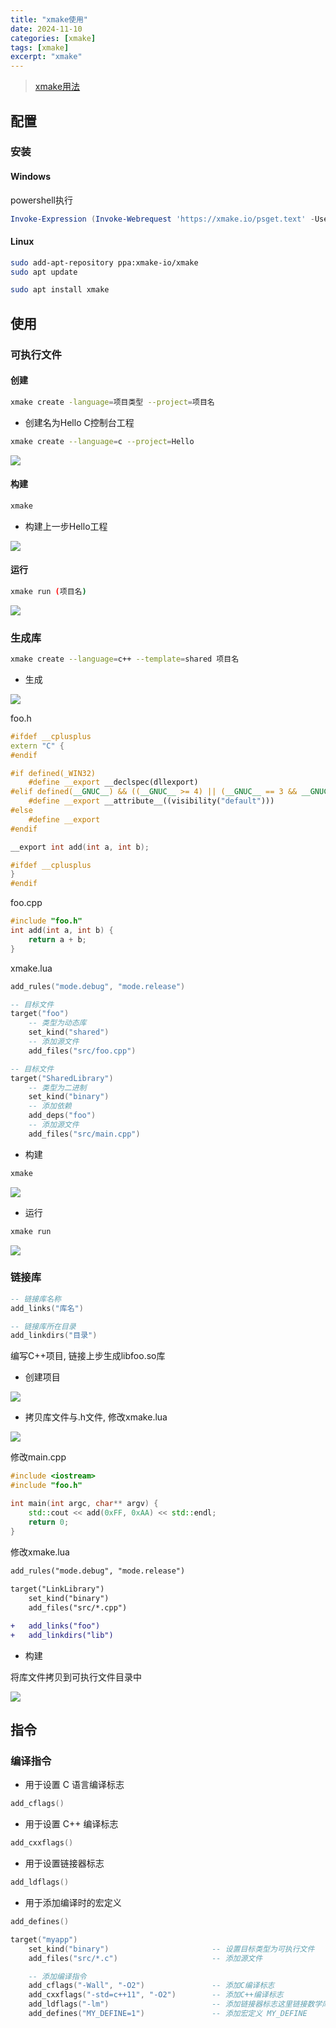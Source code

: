 ```yaml
---
title: "xmake使用"
date: 2024-11-10
categories: [xmake]
tags: [xmake]
excerpt: "xmake"
---
```


> [xmake用法](https://xmake.io/#/zh-cn/about/introduction)

## 配置

### 安装

#### Windows

powershell执行

```powershell
Invoke-Expression (Invoke-Webrequest 'https://xmake.io/psget.text' -UseBasicParsing).Content
```

#### Linux

```sh
sudo add-apt-repository ppa:xmake-io/xmake
sudo apt update

sudo apt install xmake
```

## 使用

### 可执行文件

#### 创建

```sh
xmake create -language=项目类型 --project=项目名
```

- 创建名为Hello C控制台工程

```sh
xmake create --language=c --project=Hello
```

![](/assets/image/20241107_005519.jpg)

#### 构建

```sh
xmake
```

- 构建上一步Hello工程

![](/assets/image/20241107_005926.jpg)

#### 运行

```sh
xmake run (项目名)
```

![](/assets/image/20241107_010121.jpg)

### 生成库

```sh
xmake create --language=c++ --template=shared 项目名
```

- 生成

![](/assets/image/20241112_230827.jpg)

foo.h

```c++
#ifdef __cplusplus
extern "C" {
#endif

#if defined(_WIN32)
    #define __export __declspec(dllexport)
#elif defined(__GNUC__) && ((__GNUC__ >= 4) || (__GNUC__ == 3 && __GNUC_MINOR__ >= 3))
    #define __export __attribute__((visibility("default")))
#else
    #define __export
#endif

__export int add(int a, int b);

#ifdef __cplusplus
}
#endif
```

foo.cpp

```c++
#include "foo.h"
int add(int a, int b) {
    return a + b;
}
```

xmake.lua

```lua
add_rules("mode.debug", "mode.release")

-- 目标文件
target("foo")
    -- 类型为动态库
    set_kind("shared")
    -- 添加源文件
    add_files("src/foo.cpp")

-- 目标文件
target("SharedLibrary")
    -- 类型为二进制
    set_kind("binary")
    -- 添加依赖
    add_deps("foo")
    -- 添加源文件
    add_files("src/main.cpp")
```

- 构建

```sh
xmake
```

![](/assets/image/20241112_231413.jpg)

- 运行

```sh
xmake run
```

![](/assets/image/20241112_231440.jpg)

### 链接库

```lua
-- 链接库名称
add_links("库名")

-- 链接库所在目录
add_linkdirs("目录")
```

编写C++项目, 链接上步生成libfoo.so库

- 创建项目

![](/assets/image/20241112_232013.jpg)

- 拷贝库文件与.h文件, 修改xmake.lua

![](/assets/image/20241112_232159.jpg)

修改main.cpp

```c++
#include <iostream>
#include "foo.h"

int main(int argc, char** argv) {
    std::cout << add(0xFF, 0xAA) << std::endl;
    return 0;
}
```

修改xmake.lua

```diff
add_rules("mode.debug", "mode.release")
    
target("LinkLibrary")
    set_kind("binary")
    add_files("src/*.cpp")

+   add_links("foo")
+   add_linkdirs("lib")
```

- 构建

将库文件拷贝到可执行文件目录中

![](/assets/image/20241112_233342.jpg)

## 指令

### 编译指令

- 用于设置 C 语言编译标志

```lua
add_cflags()
```

- 用于设置 C++ 编译标志

```lua
add_cxxflags()
```

- 用于设置链接器标志

```lua
add_ldflags()
```

- 用于添加编译时的宏定义

```lua
add_defines()
```

```lua
target("myapp")
    set_kind("binary")                       -- 设置目标类型为可执行文件
    add_files("src/*.c")                     -- 添加源文件

    -- 添加编译指令
    add_cflags("-Wall", "-O2")               -- 添加C编译标志
    add_cxxflags("-std=c++11", "-O2")        -- 添加C++编译标志
    add_ldflags("-lm")                       -- 添加链接器标志这里链接数学库libm
    add_defines("MY_DEFINE=1")               -- 添加宏定义 MY_DEFINE
```